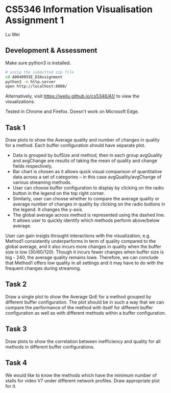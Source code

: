 # CS5346 Information Visualisation Assignment 1

Lu Wei

## Development & Assessment

Make sure python3 is installed.

```bash
# unzip the submitted zip file
cd A0040955E_D3Assignment
python3 -m http.server
open http://localhost:8000/
```

Alternatively, visit https://weilu.github.io/cs5346/A1/ to view the visualizations.

Tested in Chrome and Firefox. Doesn't work on Microsoft Edge.

## Task 1

Draw plots to show the Average quality and number of changes in quality for a method. Each buffer configuration should have separate plot.

- Data is grouped by bufSize and method, then in each group avgQuality and avgChange are results of taking the mean of quality and change fields respectively.
- Bar chart is chosen as it allows quick visual comparison of quantitative data across a set of categories – in this case avgQuality/avgChange of various streaming methods.
- User can choose buffer configuration to display by clicking on the radio button in the legend on the top right corner.
- Similarly, user can choose whether to compare the average quality or average number of changes in quality by clicking on the radio buttons in the legend. It changes the y-axis.
- The global average across method is represented using the dashed line. It allows user to quickly identify which methods perform above/below average.

User can gain insigts throught interactions with the visualization, e.g. Method1 consistently underperforms in term of quality compared to the global average, and it also incurs more changes in quality when the buffer size is low (30/60/120). Though it incurs fewer changes when buffer size is big - 240, the average quality remains lowe. Therefore, we can conclude that Method1 offers low quality in all settings and it may have to do with the frequent changes during streaming.

## Task 2
Draw a single plot to show the Average QoE for a method grouped by different buffer configuration. The plot should be in such a way that we can compare the performance of the method with itself for different buffer configuration as well as with different methods within a buffer configuration.

## Task 3
Draw plots to show the correlation between inefficiency and quality for all methods in different buffer configurations.

## Task 4
We would like to know the methods which have the minimum number of stalls for video V7 under different network profiles. Draw appropriate plot for it.

